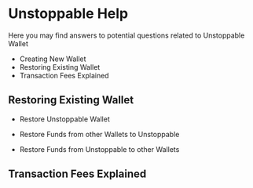 
# Unstoppable Help

 Here you may find answers to potential questions related to Unstoppable Wallet


- Creating New Wallet 
- Restoring Existing Wallet
- Transaction Fees Explained



## Restoring Existing Wallet

- Restore Unstoppable Wallet

- Restore Funds from other Wallets to Unstoppable

- Restore Funds from Unstoppable to other Wallets

## Transaction Fees Explained